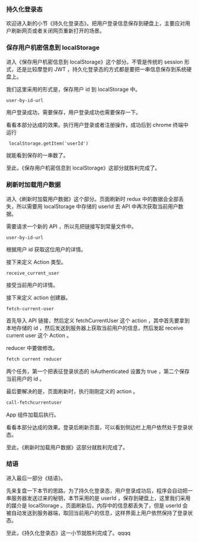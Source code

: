 ### 持久化登录态

欢迎进入新的小节《持久化登录态》。把用户登录信息保存到硬盘上，主要应对用户刷新网页或者关闭网页重新打开的场景。

### 保存用户机密信息到 localStorage

进入《保存用户机密信息到 localStorage》这个部分。不管是传统的 session 形式，还是比较摩登的 JWT ，持久化登录态的方式都是要把一串信息保存到系统硬盘上。

我们这里采用的形式是，保存用户 id 到 localStorage 中。

```diff
user-by-id-url
```

用户登录成功，需要保存，用户登录成功也需要保存一下。

看看本部分达成的效果。执行用户登录或者注册操作，成功后到 chrome 终端中运行

```
 localStorage.getItem('userId')
```

就能看到保存的一串数了。

至此，《保存用户机密信息到 localStorage》这部分就胜利完成了。

### 刷新时加载用户数据

进入《刷新时加载用户数据》这个部分。页面刷新时 redux 中的数据会全部丢失，所以需要用 localStorage 中存储的 userId 去 API 中再次获取当前用户数据。

需要请求一个新的 API ，所以先把链接写到常量文件中。

```
user-by-id-url
```

根据用户 id 获取这位用户的详情。

接下来定义 Action 类型。

```
receive_current_user
```

接受当前用户的详情。


接下来定义 action 创建器。

```
fetch-current-user
```

首先导入 API 链接，然后定义 fetchCurrentUser 这个 action ，其中首先要拿到本地存储的 id ，然后发送到服务器上获取当前用户的信息，然后发起 receive current user 这个 Action 。


reducer 中要做修改。

```diff
fetch current reducer
```

两个任务，第一个把表征登录状态的 isAuthenticated 设置为 true ，第二个保存当前用户的 id 。

最后要解决的是，页面刷新时，执行刚刚定义的 action 。

```diff
call-fetchcurrentuser
```

App 组件加载后执行。

看看本部分达成的效果。登录后刷新页面，可以看到侧边栏上用户依然处于登录状态。

至此，《刷新时加载用户数据》这部分就胜利完成了。

### 结语

进入最后一部分《结语》。

先来复盘一下本节的思路。为了持久化登录态，用户登录成功后，程序会自动把一串服务器发送过来的秘钥，本节采用的是 userId ，保存到硬盘上，这里我们采用的媒介是 localStorage 。页面刷新后，内存中的信息都丢失了，但是 userId 会被自动发送到服务器端，取回当前用户的信息，这样界面上用户依然保持了登录状态。

至此，《持久化登录态》这一小节就胜利完成了。qqqq